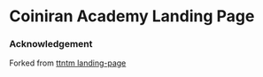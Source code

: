 # Coiniran Academy Landing Page


### Acknowledgement

Forked from [ttntm landing-page](https://github.com/ttntm/11ty-landing-page)